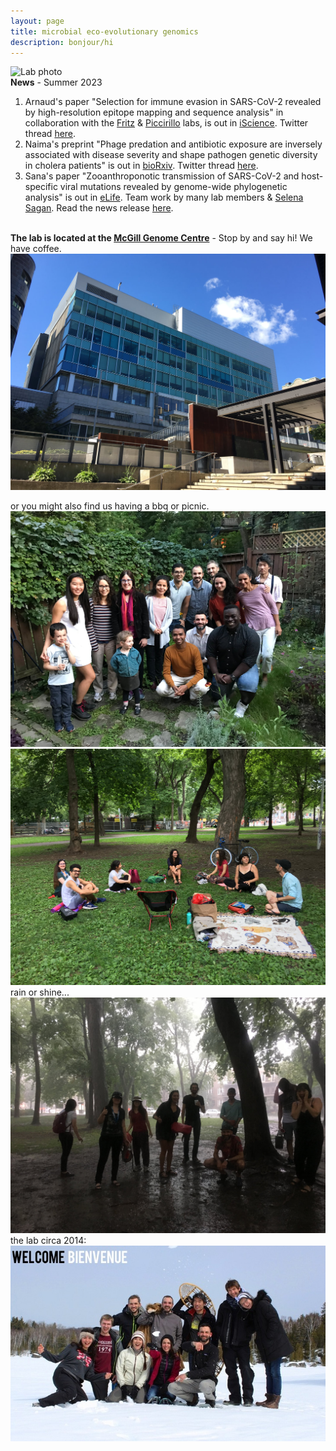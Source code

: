 ```yaml
---
layout: page
title: microbial eco-evolutionary genomics
description: bonjour/hi
---
```

![Lab photo](assets/pics/welcome2023.png)
<br>
**News** - Summer 2023 

1. Arnaud's paper "Selection for immune evasion in SARS-CoV-2 revealed by high-resolution epitope mapping and sequence analysis" in collaboration with the [Fritz](https://www.mcgill.ca/microimm/jorg-hermann-fritz) & [Piccirillo](https://www.mcgill.ca/microimm/ciriaco-piccirillo) labs, is out in [iScience](https://www.sciencedirect.com/science/article/pii/S2589004223014712). Twitter thread [here](https://twitter.com/bjesseshapiro/status/1681292825105768449?s=20).
2. Naima's preprint "Phage predation and antibiotic exposure are inversely associated with disease severity and shape pathogen genetic diversity in cholera patients" is out in [bioRxiv](https://www.biorxiv.org/content/10.1101/2023.06.14.544933v1). Twitter thread [here](https://twitter.com/bjesseshapiro/status/1669341247092162560?s=20).
3. Sana's paper "Zooanthroponotic transmission of SARS-CoV-2 and host-specific viral mutations revealed by genome-wide phylogenetic analysis" is out in [eLife](https://elifesciences.org/articles/83685). Team work by many lab members & [Selena Sagan](https://www.saganlab.com/). Read the news release [here](https://www.mcgill.ca/newsroom/channels/news/covid-infections-animals-key-ongoing-trajectory-pandemic-350373).
<br><br>


**The lab is located at the [McGill Genome Centre](https://www.mcgillgenomecentre.ca/)** - Stop by and say hi! We have coffee.  
![centre](assets/pics/genomecentre.jpeg)

or you might also find us having a bbq or picnic. 
![bbq2019](assets/pics/bbq2019.jpeg) 
<br> 
![picnic](assets/pics/picnic1.jpeg)  
rain or shine...  
![picnic](assets/pics/picnic2.jpeg)
the lab circa 2014:
![Lab photo](assets/pics/welcome.jpg)